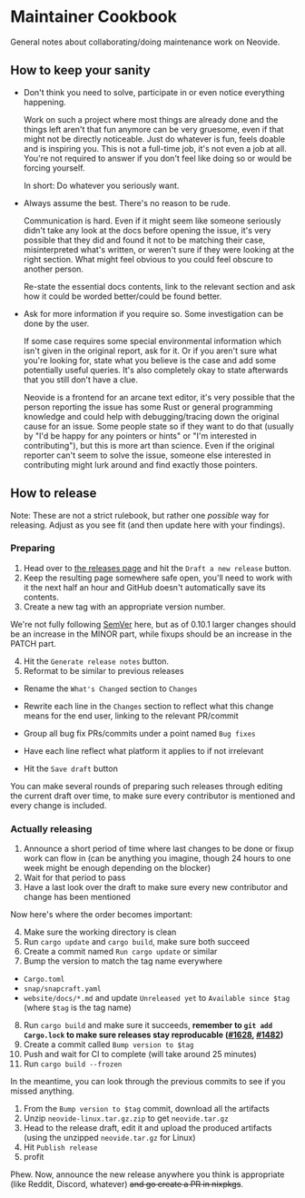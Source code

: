 # Maintainer Cookbook

General notes about collaborating/doing maintenance work on Neovide.

## How to keep your sanity

- Don't think you need to solve, participate in or even notice everything
    happening.

  Work on such a project where most things are already done and the things left
  aren't that fun anymore can be very gruesome, even if that might not be
  directly noticeable. Just do whatever is fun, feels doable and is inspiring
  you. This is not a full-time job, it's not even a job at all. You're not
  required to answer if you don't feel like doing so or would be forcing
  yourself.

  In short: Do whatever you seriously want.

- Always assume the best. There's no reason to be rude.

  Communication is hard. Even if it might seem like someone seriously didn't
  take any look at the docs before opening the issue, it's very possible that
  they did and found it not to be matching their case, misinterpreted what's
  written, or weren't sure if they were looking at the right section. What might
  feel obvious to you could feel obscure to another person.

  Re-state the essential docs contents, link to the relevant section and ask how
  it could be worded better/could be found better.

- Ask for more information if you require so. Some investigation can be done by
    the user.

  If some case requires some special environmental information which isn't given
  in the original report, ask for it. Or if you aren't sure what you're looking
  for, state what you believe is the case and add some potentially useful
  queries. It's also completely okay to state afterwards that you still don't
  have a clue.

  Neovide is a frontend for an arcane text editor, it's very possible that the
  person reporting the issue has some Rust or general programming knowledge and
  could help with debugging/tracing down the original cause for an issue. Some
  people state so if they want to do that (usually by "I'd be happy for any
  pointers or hints" or "I'm interested in contributing"), but this is more art
  than science. Even if the original reporter can't seem to solve the issue,
  someone else interested in contributing might lurk around and find exactly
  those pointers.

## How to release

Note: These are not a strict rulebook, but rather one _possible_ way for releasing. Adjust as you see fit (and then update here with your findings).

### Preparing

1. Head over to [the releases page][releases-page] and hit the `Draft a new
    release` button.
2. Keep the resulting page somewhere safe open, you'll need to work with it the
    next half an hour and GitHub doesn't automatically save its contents.
3. Create a new tag with an appropriate version number.

  We're not fully following [SemVer][semver] here, but as of 0.10.1 larger
  changes should be an increase in the MINOR part, while fixups should be an
  increase in the PATCH part.

4. Hit the `Generate release notes` button.
5. Reformat to be similar to previous releases

  - Rename the `What's Changed` section to `Changes`
  - Rewrite each line in the `Changes` section to reflect what this change means
      for the end user, linking to the relevant PR/commit
  - Group all bug fix PRs/commits under a point named `Bug fixes`
  - Have each line reflect what platform it applies to if not irrelevant

- Hit the `Save draft` button

You can make several rounds of preparing such releases through editing the
current draft over time, to make sure every contributor is mentioned and every
change is included.

[releases-page]: https://github.com/neovide/neovide/releases
[semver]: https://semver.org/

### Actually releasing

1. Announce a short period of time where last changes to be done or fixup work
    can flow in (can be anything you imagine, though 24 hours to one week might
    be enough depending on the blocker)
2. Wait for that period to pass
3. Have a last look over the draft to make sure every new contributor and change has
    been mentioned

Now here's where the order becomes important:

4. Make sure the working directory is clean
5. Run `cargo update` and `cargo build`, make sure both succeed
6. Create a commit named `Run cargo update` or similar
7. Bump the version to match the tag name everywhere

  - `Cargo.toml`
  - `snap/snapcraft.yaml`
  - `website/docs/*.md` and update `Unreleased yet` to `Available since $tag`
      (where `$tag` is the tag name)

8. Run `cargo build` and make sure it succeeds, **remember to `git add
  Cargo.lock` to make sure releases stay reproducable
  ([#1628](https://github.com/neovide/neovide/issues/1628),
  [#1482](https://github.com/neovide/neovide/issues/1482))**
9. Create a commit called `Bump version to $tag`
10. Push and wait for CI to complete (will take around 25 minutes)
11. Run `cargo build --frozen`

In the meantime, you can look through the previous commits to see if you missed
anything.

1. From the `Bump version to $tag` commit, download all the artifacts
2. Unzip `neovide-linux.tar.gz.zip` to get `neovide.tar.gz`
3. Head to the release draft, edit it and upload the produced artifacts (using
    the unzipped `neovide.tar.gz` for Linux)
4. Hit `Publish release`
5. profit

Phew. Now, announce the new release anywhere you think is appropriate (like
Reddit, Discord, whatever) ~~and go create a PR in nixpkgs~~.

